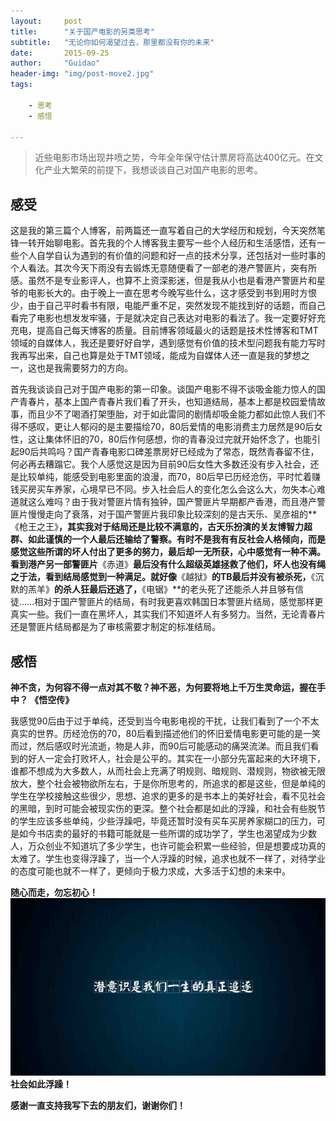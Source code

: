 ```yaml
---
layout:     post
title:      "关于国产电影的另类思考"
subtitle:   "无论你如何渴望过去，那里都没有你的未来"
date:       2015-09-25
author:     "Guidao"
header-img: "img/post-move2.jpg"
tags:
    
    - 思考
    - 感悟

---
```

> 近些电影市场出现井喷之势，今年全年保守估计票房将高达400亿元。在文化产业大繁荣的前提下，我想谈谈自己对国产电影的思考。


## 感受

这是我的第三篇个人博客，前两篇还一直写着自己的大学经历和规划，今天突然笔锋一转开始聊电影。首先我的个人博客我主要写一些个人经历和生活感悟，还有一些个人自学自认为遇到的有价值的问题和好一点的技术分享，还包括对一些时事的个人看法。其次今天下雨没有去锻炼无意随便看了一部老的港产警匪片，突有所感。虽然不是专业影评人，也算不上资深影迷，但是我从小也是看港产警匪片和星爷的电影长大的。由于晚上一直在思考今晚写些什么，这才感受到书到用时方恨少，由于自己平时看书有限，电能严重不足，突然发现不能找到好的话题，而自己看完了电影也想发发牢骚，于是就决定自己表达对电影的看法了。我一定要好好充充电，提高自己每天博客的质量。目前博客领域最火的话题是技术性博客和TMT领域的自媒体人，我还是要好好自学，遇到感觉有价值的技术型问题我有能力写时我再写出来，自己也算是处于TMT领域，能成为自媒体人还一直是我的梦想之一，这也是我需要努力的方向。

首先我谈谈自己对于国产电影的第一印象。谈国产电影不得不谈吸金能力惊人的国产青春片，基本上国产青春片我们看了开头，也知道结局，基本上都是校园爱情故事，而且少不了喝酒打架堕胎，对于如此雷同的剧情却吸金能力都如此惊人我们不得不感叹，更让人郁闷的是主要描绘70，80后爱情的电影消费主力居然是90后女性，这让集体怀旧的70，80后作何感想，你的青春没过完就开始怀念了，也能引起90后共鸣吗？国产青春电影口碑差票房好已经成为了常态，既然青春留不住，何必再去糟蹋它。我个人感觉这是因为目前90后女性大多数还没有步入社会，还是比较单纯，能感受到电影里面的浪漫，而70，80后早已历经沧伤，平时忙着赚钱买房买车养家，心境早已不同。步入社会后人的变化怎么会这么大，勿失本心难道就这么难吗？由于我对警匪片情有独钟，国产警匪片早期都产香港，而且港产警匪片慢慢走向了衰落，对于国产警匪片我印象比较深刻的是古天乐、吴彦祖的**《枪王之王》**，其实我对于结局还是比较不满意的，古天乐扮演的关友博智力超群、如此谨慎的一个人最后还输给了警察。有时不是我有有反社会人格倾向，而是感觉这些所谓的坏人付出了更多的努力，最后却一无所获，心中感觉有一种不满。看到港产另一部警匪片**《赤道》**最后没有什么超级英雄拯救了他们，坏人也没有绳之于法，看到结局感觉到一种满足。就好像**《越狱》**的TB最后并没有被杀死，**《沉默的羔羊》**的杀人狂最后还逃了，**《电锯》**的老头死了还能杀人并且够有信徒……相对于国产警匪片的结局，有时我更喜欢韩国日本警匪片结局，感觉那样更真实一些。我们一直在黑坏人，其实我们不知道坏人有多努力。当然，无论青春片还是警匪片结局都是为了审核需要才制定的标准结局。

## 感悟

**神不贪，为何容不得一点对其不敬？神不恶，为何要将地上千万生灵命运，握在手中？         《悟空传》**


我感觉90后由于过于单纯，还受到当今电影电视的干扰，让我们看到了一个不太真实的世界。历经沧伤的70，80后看到描述他们的怀旧爱情电影更可能的是一笑而过，然后感叹时光流逝，物是人非，而90后可能感动的痛哭流涕。而且我们看到的好人一定会打败坏人，社会是公平的。其实在一小部分先富起来的大环境下，谁都不想成为大多数人，从而社会上充满了明规则、暗规则、潜规则，物欲被无限放大，整个社会被物欲所左右，于是你所思考的，所追求的都是这些，但是单纯的学生在学校接触这些很少，思想、追求的更多的是书本上的美好社会，看不见社会的黑暗，到时可能会被现实伤的更深。整个社会都是如此的浮躁，和社会有些脱节的学生应该多些单纯，少些浮躁吧，毕竟还暂时没有买车买房养家糊口的压力，可是如今书店卖的最好的书籍可能就是一些所谓的成功学了，学生也渴望成为少数人，万众创业不知道坑了多少学生，也许可能会积累一些经验，但是想要成功真的太难了。学生也变得浮躁了，当一个人浮躁的时候，追求也就不一样了，对待学业的态度可能也就不一样了，更倾向于极力求成，大多活于幻想的未来中。

**随心而走，勿忘初心！**
![img](/img/post-move1.jpg)
**社会如此浮躁！**

**感谢一直支持我写下去的朋友们，谢谢你们！**




